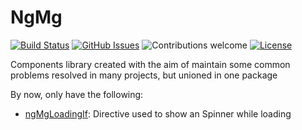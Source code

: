 # NgMg

[![Build Status](https://travis-ci.org/klugjo/hexo-autolinker.svg?branch=master)](https://travis-ci.org/bebeto84/ng-mg)
[![GitHub Issues](https://img.shields.io/github/issues/bebeto84/ng-mg.svg)](https://github.com/bebeto84/ng-mg/issues)
![Contributions welcome](https://img.shields.io/badge/contributions-welcome-orange.svg)
[![License](https://img.shields.io/badge/license-MIT-blue.svg)](https://opensource.org/licenses/MIT)

Components library created with the aim of maintain some common problems resolved in many projects, but unioned in one package

By now, only have the following:
 * [ngMgLoadingIf](/libs/loading-if): Directive used to show an Spinner while loading
